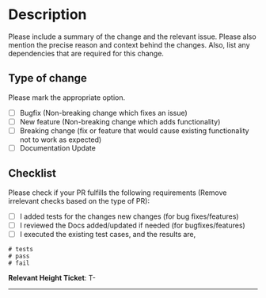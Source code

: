 # Description

Please include a summary of the change and the relevant issue. Please also mention the precise reason and context behind the changes. Also, list any dependencies that are required for this change.

## Type of change

Please mark the appropriate option.

- [ ] Bugfix (Non-breaking change which fixes an issue)
- [ ] New feature (Non-breaking change which adds functionality)
- [ ] Breaking change (fix or feature that would cause existing functionality not to work as expected)
- [ ] Documentation Update

## Checklist

Please check if your PR fulfills the following requirements (Remove irrelevant checks based on the type of PR):

- [ ] I added tests for the changes new changes (for bug fixes/features)
- [ ] I reviewed the Docs  added/updated if needed (for bugfixes/features)
- [ ] I executed the existing test cases, and the results are,

```log
# tests 
# pass 
# fail 
```

**Relevant Height Ticket**: T-

---

